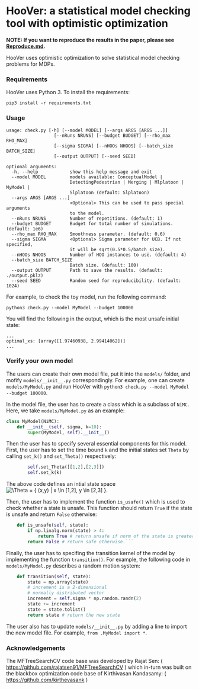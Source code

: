 # HooVer: a statistical model checking tool with optimistic optimization

__NOTE: If you want to reproduce the results in the paper, please see [Reproduce.md](Reproduce.md).__

HooVer uses optimistic optimization to solve statistical model checking problems for MDPs.

### Requirements
HooVer uses Python 3. To install the requirements:
```
pip3 install -r requirements.txt
```

### Usage
```
usage: check.py [-h] [--model MODEL] [--args ARGS [ARGS ...]]
                  [--nRuns NRUNS] [--budget BUDGET] [--rho_max RHO_MAX]
                  [--sigma SIGMA] [--nHOOs NHOOS] [--batch_size BATCH_SIZE]
                  [--output OUTPUT] [--seed SEED]

optional arguments:
  -h, --help            show this help message and exit
  --model MODEL         models available: ConceptualModel |
                        DetectingPedestrian | Merging | Mlplatoon | MyModel |
                        Slplatoon (default: Slplatoon)
  --args ARGS [ARGS ...]
                        <Optional> This can be used to pass special arguments
                        to the model.
  --nRuns NRUNS         Number of repetitions. (default: 1)
  --budget BUDGET       Budget for total number of simulations. (default: 1e6)
  --rho_max RHO_MAX     Smoothness parameter. (default: 0.6)
  --sigma SIGMA         <Optional> Sigma parameter for UCB. If not specified,
                        it will be sqrt(0.5*0.5/batch_size).
  --nHOOs NHOOS         Number of HOO instances to use. (default: 4)
  --batch_size BATCH_SIZE
                        Batch size. (default: 100)
  --output OUTPUT       Path to save the results. (default: ./output.pklz)
  --seed SEED           Random seed for reproducibility. (default: 1024)
```

For example, to check the toy model, run the following command:
```
python3 check.py --model MyModel --budget 100000
```
You will find the following in the output, which is the most unsafe initial state:
```
...
optimal_xs: [array([1.97460938, 2.99414062])]
...
```

### Verify your own model
The users can create their own model file, put it into the ```models/``` folder, and mofify ```models/__init__.py``` correspondingly. For example, one can create ```models/MyModel.py``` and run HooVer with ```python3 check.py --model MyModel --budget 100000```.

In the model file, the user has to create a class which is a subclass of ```NiMC```. Here, we take ```models/MyModel.py``` as an example:
```python
class MyModel(NiMC):
    def __init__(self, sigma, k=10):
        super(MyModel, self).__init__()
```
Then the user has to specify several essential components for this model. First, the user has to set the time bound ```k``` and the initial states set ```Theta``` by calling ```set_k()``` and ```set_Theta()``` respectively:
```python
        self.set_Theta([[1,2],[2,3]])
        self.set_k(k)
```

The above code defines an intial state space ![\Theta = \{ (x,y) | x \in \[1,2\], y \in \[2,3\] \}](https://render.githubusercontent.com/render/math?math=%5CTheta%20%3D%20%5C%7B%20(x%2Cy)%20%7C%20x%20%5Cin%20%5B1%2C2%5D%2C%20y%20%5Cin%20%5B2%2C3%5D%20%5C%7D).

Then, the user has to implement the function ```is_usafe()``` which is used to check whether a state is unsafe. This function should return ```True``` if the state is unsafe and return ```False``` otherwise:
```python
    def is_unsafe(self, state):
        if np.linalg.norm(state) > 4:
            return True # return unsafe if norm of the state is greater than 4.
        return False # return safe otherwise.```
```
Finally, the user has to specifing the transition kernel of the model by implementing the function ```transition()```. For example, the following code in ```models/MyModel.py``` describes a random motion system:
```python
    def transition(self, state):
        state = np.array(state)
        # increment is a 2-dimensional
        # normally distributed vector
        increment = self.sigma * np.random.randn(2)
        state += increment
        state = state.tolist()
        return state # return the new state
```

The user also has to update ```models/__init__.py``` by adding a line to import the new model file. For example, ```from .MyModel import *```.

### Acknowledgements

The MFTreeSearchCV code base was developed by Rajat Sen: ( https://github.com/rajatsen91/MFTreeSearchCV ) which in-turn was built on the blackbox optimization code base of Kirthivasan Kandasamy: ( https://github.com/kirthevasank )
